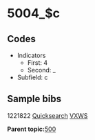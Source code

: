 # 5004\_$c

## Codes

-   Indicators
    -   First: 4
    -   Second: \_
-   Subfield: c

## Sample bibs

1221822 [Quicksearch](https://search.library.yale.edu/catalog/1221822) [VXWS](http://prodorbis.library.yale.edu:7014/vxws/GetHoldingsService?bibId=1221822)

**Parent topic:**[500](../../tags/500/500.md)

